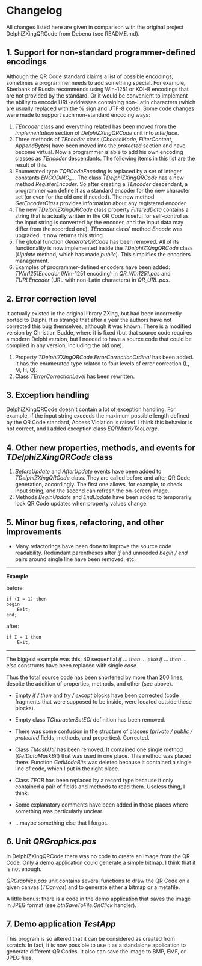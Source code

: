 ﻿Changelog 
=========

All changes listed here are given in comparison with the original project DelphiZXingQRCode from Debenu (see README.md).

## 1. Support for non-standard programmer-defined encodings ##

Although the QR Code standard claims a list of possible encodings, sometimes a programmer needs to add something special.
For example, Sberbank of Russia recommends using Win-1251 or KOI-8 encodings that are not provided by the standard.
Or it would be convenient to implement the ability to encode URL-addresses containing non-Latin characters (which are
usually replaced with the % sign and UTF-8 code). Some code changes were made to support such non-standard encoding ways:

1. *TEncoder* class and everything related has been moved from the *implementation* section of *DelphiZXIngQRCode*
unit into *interface*.
2. Three methods of *TEncoder* class (*ChooseMode*, *FilterContent*, *AppendBytes*) have been moved into the
*protected* section and have become virtual. Now a programmer is able to add his own encoding classes as *TEncoder*
descendants. The following items in this list are the result of this.
3. Enumerated type *TQRCodeEncoding* is replaced by a set of integer constants *ENCODING_…* The class
*TDelphiZXingQRCode* has a new method *RegisterEncoder*. So after creating a *TEncoder* descendant, a programmer
can define it as a standard encoder for the new character set (or even for the old one if needed). The new method
*GetEncoderClass* provides information about any registered encoder.
4. The new *TDelphiZXingQRCode* class property *FilteredData* contains a string that is actually written in the QR Code
(useful for self-control as the input string is converted by the encoder, and the input data may differ from
the recorded one). *TEncoder* class' method *Encode* was upgraded. It now returns this string.
5. The global function *GenerateQRCode* has been removed. All of its functionality is now implemented inside the
*TDelphiZXingQRCode* class (*Update* method, which has made *public*). This simplifies the encoders management.
6. Examples of programmer-defined encoders have been added:  *TWin1251Encoder* (Win-1251 encoding) in
*QR\_Win1251.pas* and *TURLEncoder* (URL with non-Latin characters) in *QR\_URL.pas*.

## 2. Error correction level ##

It actually existed in the original library ZXing, but had been incorrectly ported to Delphi. It is strange that
after a year the authors have not corrected this bug themselves, although it was known. There is a modified version by
Christian Budde, where it is fixed (but that source code requires a modern Delphi version, but I needed to have
a source code that could be compiled in any version, including the old one).

1. Property *TDelphiZXingQRCode.ErrorCorrectionOrdinal* has been added. It has the enumerated type related to four
levels of error correction (L, M, H, Q).
2. Class *TErrorCorrectionLevel* has been rewritten.

## 3. Exception handling ##

DelphiZXingQRCode doesn't contain a lot of exception handling. For example, if the input string exceeds the maximum possible
length defined by the QR Code standard, Access Violation is raised. I think this behavior is not correct, and I added
exception class *EQRMatrixTooLarge*.

## 4. Other new properties, methods, and events for *TDelphiZXingQRCode* class ##

1. *BeforeUpdate* and *AfterUpdate* events have been added to *TDelphiZXingQRCode* class. They are called before and
after QR Code generation, accordingly. The first one allows, for example, to check input string, and the second can
refresh the on-screen image.
2. Methods *BeginUpdate* and *EndUpdate* have been added to temporarily lock QR Code updates when property values
change.

## 5. Minor bug fixes, refactoring, and other improvements ##

* Many refactorings have been done to improve the source code readability. Redundant parentheses after *if* and
unneeded *begin / end* pairs around single line have been removed, etc.

-------------------------

**Example**

before:

<pre><code>if (I = 1) then
begin
    Exit;    
end;
</code></pre>

after:

<pre><code>if I = 1 then
    Exit;
</code></pre>

-------------------------

The biggest example was this: 40 sequential *if … then … else if … then … else* constructs have been replaced with single
*case*.

Thus the total source code has been shortened by more than 200 lines, despite the addition of properties, methods, and other
(see above).

* Empty *if / then* and *try / except* blocks have been corrected (code fragments that were supposed to be inside, were
located outside these blocks).
 
* Empty class *TCharacterSetECI* definition has been removed.

* There was some confusion in the structure of classes (*private / public / protected* fields, methods, and properties).
Corrected.
 
* Class *TMaskUtil* has been removed. It contained one single method (*GetDataMaskBit*) that was used in one place.
This method was placed there. Function *GetModeBits* was deleted because it contained a single line of 
code, which I put in the right place.

* Class *TECB* has been replaced by a record type because it only contained a pair of fields and methods 
to read them. Useless thing, I think.

* Some explanatory comments have been added in those places where something was particularly unclear.

* …maybe something else that I forgot.

## 6. Unit *QRGraphics.pas* ##

In DelphiZXingQRCode there was no code to create an image from the QR Code. Only a demo application could generate a simple bitmap.
I think that it is not enough.

*QRGraphics.pas* unit contains several functions to draw the QR Code on a given canvas (*TCanvas*) and to generate either
a bitmap or a metafile.

A little bonus: there is a code in the demo application that saves the image in JPEG format (see *btnSaveToFile.OnClick* handler).

## 7. Demo application *TestApp* ##

This program is so altered that it can be considered as created from scratch. In fact, it is now possible to use it as
a standalone application to generate different QR Codes. It also can save the image to BMP, EMF, or JPEG files.
